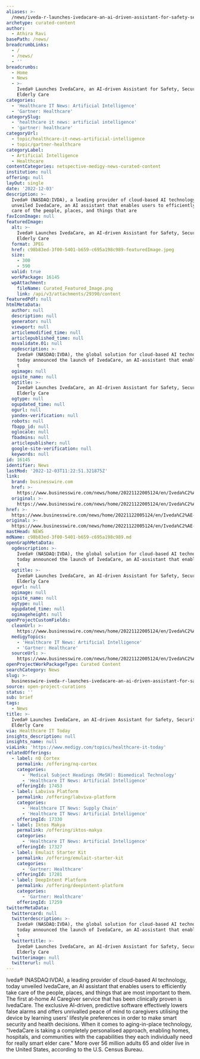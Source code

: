 ```yaml
---
aliases: >-
  /news/iveda-r-launches-ivedacare-an-ai-driven-assistant-for-safety-security-and-elderly-care
archetype: curated-content
author:
  - Athira Ravi
basePath: /news/
breadcrumbLinks:
  - /
  - /news/
  - ''
breadcrumbs:
  - Home
  - News
  - >-
    Iveda® Launches IvedaCare, an AI-driven Assistant for Safety, Security, and
    Elderly Care
categories:
  - 'Healthcare IT News: Artificial Intelligence'
  - 'Gartner: Healthcare'
categorySlug:
  - 'healthcare it news: artificial intelligence'
  - 'gartner: healthcare'
categoryUrl:
  - topic/healthcare-it-news-artificial-intelligence
  - topic/gartner-healthcare
categoryLabel:
  - Artificial Intelligence
  - Healthcare
contentCategories: netspective-medigy-news-curated-content
institution: null
offering: null
layOut: single
date: '2022-12-03'
description: >-
  Iveda® (NASDAQ:IVDA), a leading provider of cloud-based AI technology, today
  unveiled IvedaCare, an AI assistant that enables users to efficiently take
  care of the people, places, and things that are 
favIconImage: null
featuredImage:
  alt: >-
    Iveda® Launches IvedaCare, an AI-driven Assistant for Safety, Security, and
    Elderly Care
  format: JPEG
  href: c98b83ed-3f00-5401-b659-c695a198c989-featuredImage.jpeg
  size:
    - 300
    - 590
  valid: true
  workPackage: 16145
  wpAttachment:
    fileName: Curated_Featured_Image.png
    link: /api/v3/attachments/29390/content
featuredPdf: null
htmlMetaData:
  author: null
  description: null
  generator: null
  viewport: null
  articlemodified_time: null
  articlepublished_time: null
  msvalidate.01: null
  ogdescription: >-
    Iveda® (NASDAQ:IVDA), the global solution for cloud-based AI technology,
    today announced the launch of IvedaCare, an AI-assistant that enables users
    t
  ogimage: null
  ogsite_name: null
  ogtitle: >-
    Iveda® Launches IvedaCare, an AI-driven Assistant for Safety, Security, and
    Elderly Care
  ogtype: null
  ogupdated_time: null
  ogurl: null
  yandex-verification: null
  robots: null
  fbapp_id: null
  oglocale: null
  fbadmins: null
  articlepublisher: null
  google-site-verification: null
  keywords: null
id: 16145
identifier: News
lastMod: '2022-12-03T11:22:51.321875Z'
link:
  brand: businesswire.com
  href: >-
    https://www.businesswire.com/news/home/20221122005124/en/Iveda%C2%AE-Launches-IvedaCare-an-AI-driven-Assistant-for-Safety-Security-and-Elderly-Care
  original: >-
    https://www.businesswire.com/news/home/20221122005124/en/Iveda%C2%AE-Launches-IvedaCare-an-AI-driven-Assistant-for-Safety-Security-and-Elderly-Care
href: >-
  https://www.businesswire.com/news/home/20221122005124/en/Iveda%C2%AE-Launches-IvedaCare-an-AI-driven-Assistant-for-Safety-Security-and-Elderly-Care
original: >-
  https://www.businesswire.com/news/home/20221122005124/en/Iveda%C2%AE-Launches-IvedaCare-an-AI-driven-Assistant-for-Safety-Security-and-Elderly-Care
mastHead: NEWS
mdName: c98b83ed-3f00-5401-b659-c695a198c989.md
openGraphMetaData:
  ogdescription: >-
    Iveda® (NASDAQ:IVDA), the global solution for cloud-based AI technology,
    today announced the launch of IvedaCare, an AI-assistant that enables users
    t
  ogtitle: >-
    Iveda® Launches IvedaCare, an AI-driven Assistant for Safety, Security, and
    Elderly Care
  ogurl: null
  ogimage: null
  ogsite_name: null
  ogtype: null
  ogupdated_time: null
  ogimageheight: null
openProjectCustomFields:
  cleanUrl: >-
    https://www.businesswire.com/news/home/20221122005124/en/Iveda%C2%AE-Launches-IvedaCare-an-AI-driven-Assistant-for-Safety-Security-and-Elderly-Care
  medigyTopics:
    - 'Healthcare IT News: Artificial Intelligence'
    - 'Gartner: Healthcare'
  sourceUrl: >-
    https://www.businesswire.com/news/home/20221122005124/en/Iveda%C2%AE-Launches-IvedaCare-an-AI-driven-Assistant-for-Safety-Security-and-Elderly-Care
openProjectWorkPackageType: Curated Content
searchCategory: News
slug: >-
  businesswire-iveda-r-launches-ivedacare-an-ai-driven-assistant-for-safety-security-and-elderly-care
source: open-project-curations
status: ''
sub: brief
tags:
  - News
title: >-
  Iveda® Launches IvedaCare, an AI-driven Assistant for Safety, Security, and
  Elderly Care
via: Healthcare IT Today
insights_description: null
insights_name: null
viaLink: 'https://www.medigy.com/topics/healthcare-it-today'
relatedOfferings:
  - label: nQ Cortex
    permalink: /offering/nq-cortex
    categories:
      - 'Medical Subject Headings (MeSH): Biomedical Technology'
      - 'Healthcare IT News: Artificial Intelligence'
    offeringId: 17453
  - label: Labviva Platform
    permalink: /offering/labviva-platform
    categories:
      - 'Healthcare IT News: Supply Chain'
      - 'Healthcare IT News: Artificial Intelligence'
    offeringId: 17330
  - label: Iktos Makya
    permalink: /offering/iktos-makya
    categories:
      - 'Healthcare IT News: Artificial Intelligence'
    offeringId: 17327
  - label: Emulait Starter Kit
    permalink: /offering/emulait-starter-kit
    categories:
      - 'Gartner: Healthcare'
    offeringId: 17281
  - label: DeepIntent Platform
    permalink: /offering/deepintent-platform
    categories:
      - 'Gartner: Healthcare'
    offeringId: 17259
twitterMetaData:
  twittercard: null
  twitterdescription: >-
    Iveda® (NASDAQ:IVDA), the global solution for cloud-based AI technology,
    today announced the launch of IvedaCare, an AI-assistant that enables users
    t
  twittertitle: >-
    Iveda® Launches IvedaCare, an AI-driven Assistant for Safety, Security, and
    Elderly Care
  twitterimage: null
  twitterurl: null
---
```

<p>Iveda® (NASDAQ:IVDA), a leading provider of cloud-based AI technology, today unveiled IvedaCare, an AI assistant that enables users to efficiently take care of the people, places, and things that are most important to them. The first at-home AI Caregiver service that has been clinically proven is IvedaCare. The exclusive AI-driven, predictive software effectively lowers false alarms and offers unrivalled peace of mind to caregivers utilising the device by learning users' lifestyle preferences in order to make smart security and health decisions. When it comes to aging-in-place technology, "IvedaCare is taking a completely personalised approach, enabling homes, hospitals, and communities with the capabilities they each individually need for really smart elder care." More over 56 million adults 65 and older live in the United States, according to the U.S. Census Bureau.</p>